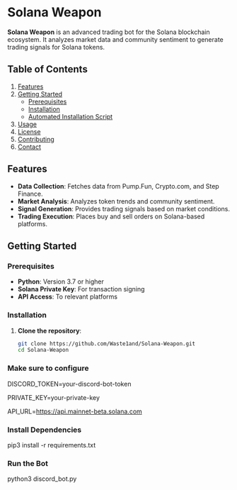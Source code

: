 # Solana Weapon

**Solana Weapon** is an advanced trading bot for the Solana blockchain ecosystem. It analyzes market data and community sentiment to generate trading signals for Solana tokens.

## Table of Contents
1. [Features](#features)
2. [Getting Started](#getting-started)
    - [Prerequisites](#prerequisites)
    - [Installation](#installation)
    - [Automated Installation Script](#automated-installation-script)
3. [Usage](#usage)
4. [License](#license)
5. [Contributing](#contributing)
6. [Contact](#contact)

## Features

- **Data Collection**: Fetches data from Pump.Fun, Crypto.com, and Step Finance.
- **Market Analysis**: Analyzes token trends and community sentiment.
- **Signal Generation**: Provides trading signals based on market conditions.
- **Trading Execution**: Places buy and sell orders on Solana-based platforms.

## Getting Started

### Prerequisites
- **Python**: Version 3.7 or higher
- **Solana Private Key**: For transaction signing
- **API Access**: To relevant platforms

### Installation

1. **Clone the repository**:
   ```bash
   git clone https://github.com/Waste1and/Solana-Weapon.git
   cd Solana-Weapon

### Make sure to configure 

DISCORD_TOKEN=your-discord-bot-token

PRIVATE_KEY=your-private-key

API_URL=https://api.mainnet-beta.solana.com

### Install Dependencies 

pip3 install -r requirements.txt

### Run the Bot

python3 discord_bot.py

